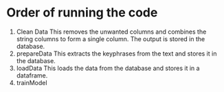 # Order of running the code

1. Clean Data
This removes the unwanted columns and combines the string columns to form a single column. The output is stored in the database.
2. prepareData
This extracts the keyphrases from the text and stores it in the database.
3. loadData
This loads the data from the database and stores it in a dataframe.
4. trainModel
